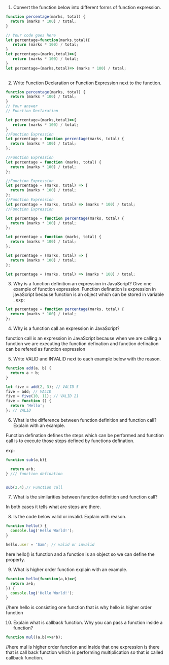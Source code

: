 1. Convert the function below into different forms of function expression.

```js
function percentage(marks, total) {
  return (marks * 100) / total;
}

// Your code goes here
let percentage=function(marks,total){
   return (marks * 100) / total;
}
let percentage=(marks,total)=>{
   return (marks * 100) / total;
}
let percentage=(marks,total)=> (marks * 100) / total;
   
```

2. Write Function Declaration or Function Expression next to the function.

```js
function percentage(marks, total) {
  return (marks * 100) / total;
}
// Your answer
// Function Declaration

let percentage=(marks,total)=>{
   return (marks * 100) / total;
}
//Function Expression
let percentage = function percentage(marks, total) {
  return (marks * 100) / total;
};

//Function Expression
let percentage = function (marks, total) {
  return (marks * 100) / total;
};

//Function Expression
let percentage = (marks, total) => {
  return (marks * 100) / total;
};
//Function Expression
let percentage = (marks, total) => (marks * 100) / total;
//Function Expression
```

```js
let percentage = function percentage(marks, total) {
  return (marks * 100) / total;
};
```

```js
let percentage = function (marks, total) {
  return (marks * 100) / total;
};
```

```js
let percentage = (marks, total) => {
  return (marks * 100) / total;
};
```

```js
let percentage = (marks, total) => (marks * 100) / total;
```

3. Why is a function definition an expression in JavaScript? Give one example of function expression.
Function defination is expression in javaScript because function is an object which can be stored in variable . exp:

```js
let percentage = function percentage(marks, total) {
  return (marks * 100) / total;
};
```
4. Why is a function call an expression in JavaScript?

function call is an expression in JavaScript because when we are calling a function we are executing the function defination and function defination can be refered as function expression

5. Write VALID and INVALID next to each example below with the reason.

```js
function add(a, b) {
  return a + b;
}

let five = add(2, 3); // VALID 5
five = add; // VALID
five = five(10, 11); // VALID 21
five = function () {
  return 'Hello';
}; // VALID
```

6. What is the difference between function definition and function call? Explain with an example.

Function defination defines the steps which can be performed and function call is to execute those steps defined by functions defination.

exp:
```js
function sub(a,b){

  return a+b;
} /// function defination


sub(2,4);// Function call
```
7. What is the similarities between function definition and function call?

In both cases it tells what are steps are there.

8. Is the code below valid or invalid. Explain with reason.

```js
function hello() {
  console.log('Hello World!');
}

hello.user = 'Sam'; // valid or invalid
```
here hello() is function and a function is an object so we can define the property.

9. What is higher order function explain with an example.
```js
function hello(function(a,b)=>{
  return a+b;
}) {
  console.log('Hello World!');
}
```
//here hello is consisting one function that is why hello is higher order function

10. Explain what is callback function. Why you can pass a function inside a function?
```js
function mul((a,b)=>a*b);
```

//here mul is higher order function and inside that one expression is there that is call back function which  is performing multiplication so that is called callback function.
